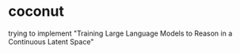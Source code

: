 # coconut
trying to implement "Training Large Language Models to Reason in a Continuous Latent Space"
